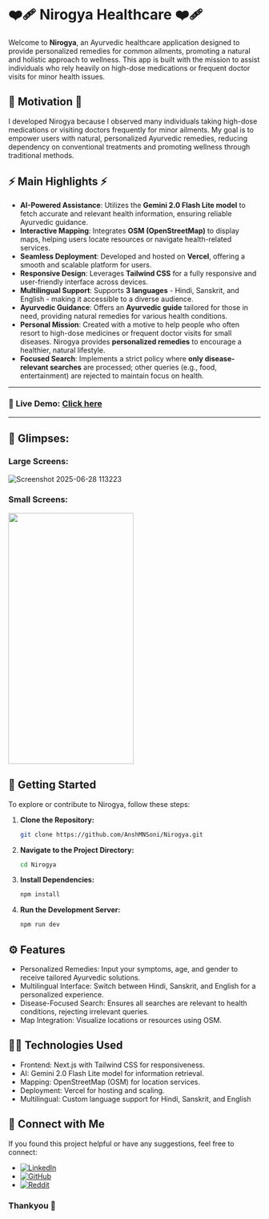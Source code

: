 # ❤️‍🩹 Nirogya Healthcare ❤️‍🩹

Welcome to **Nirogya**, an Ayurvedic healthcare application designed to provide personalized remedies for common ailments, promoting a natural and holistic approach to wellness. This app is built with the mission to assist individuals who rely heavily on high-dose medications or frequent doctor visits for minor health issues.

## 💪 Motivation 💪
I developed Nirogya because I observed many individuals taking high-dose medications or visiting doctors frequently for minor ailments. My goal is to empower users with natural, personalized Ayurvedic remedies, reducing dependency on conventional treatments and promoting wellness through traditional methods.

## ⚡ Main Highlights ⚡ 

- **AI-Powered Assistance**: Utilizes the **Gemini 2.0 Flash Lite model** to fetch accurate and relevant health information, ensuring reliable Ayurvedic guidance.
- **Interactive Mapping**: Integrates **OSM (OpenStreetMap)** to display maps, helping users locate resources or navigate health-related services.
- **Seamless Deployment**: Developed and hosted on **Vercel**, offering a smooth and scalable platform for users.
- **Responsive Design**: Leverages **Tailwind CSS** for a fully responsive and user-friendly interface across devices.
- **Multilingual Support**: Supports **3 languages** - Hindi, Sanskrit, and English - making it accessible to a diverse audience.
- **Ayurvedic Guidance**: Offers an **Ayurvedic guide** tailored for those in need, providing natural remedies for various health conditions.
- **Personal Mission**: Created with a motive to help people who often resort to high-dose medicines or frequent doctor visits for small diseases. Nirogya provides **personalized remedies** to encourage a healthier, natural lifestyle.
- **Focused Search**: Implements a strict policy where **only disease-relevant searches** are processed; other queries (e.g., food, entertainment) are rejected to maintain focus on health.

---
### 📌 **Live Demo:** [Click here](https://nirogya-health.netlify.app/)
---

## 📸 Glimpses:

### Large Screens: 
![Screenshot 2025-06-28 113223](https://github.com/user-attachments/assets/993ed848-2c99-4dab-9102-ea46b20fbbcd)

### Small Screens: <br/>
<img src="https://github.com/user-attachments/assets/a6d90997-3b7e-4e76-b8dc-fd45a528f557" width="250" height="500" />


## 💫 Getting Started 

To explore or contribute to Nirogya, follow these steps:

1. **Clone the Repository:**
   ```sh
   git clone https://github.com/AnshMNSoni/Nirogya.git
   ```

2. **Navigate to the Project Directory:**
   ```sh
   cd Nirogya
   ```

3. **Install Dependencies:**
   ```sh
   npm install
   ```

4. **Run the Development Server:**
   ```sh
   npm run dev
   ```

## ⚙️ Features  
- Personalized Remedies: Input your symptoms, age, and gender to receive tailored Ayurvedic solutions.
- Multilingual Interface: Switch between Hindi, Sanskrit, and English for a personalized experience.
- Disease-Focused Search: Ensures all searches are relevant to health conditions, rejecting irrelevant queries.
- Map Integration: Visualize locations or resources using OSM.

## 🧑‍💻 Technologies Used
- Frontend: Next.js with Tailwind CSS for responsiveness.
- AI: Gemini 2.0 Flash Lite model for information retrieval.
- Mapping: OpenStreetMap (OSM) for location services.
- Deployment: Vercel for hosting and scaling.
- Multilingual: Custom language support for Hindi, Sanskrit, and English

## 📢 Connect with Me
If you found this project helpful or have any suggestions, feel free to connect:

- [![LinkedIn](https://img.shields.io/badge/LinkedIn-anshmnsoni-0077B5.svg?logo=linkedin)](https://www.linkedin.com/in/anshmnsoni)  
- [![GitHub](https://img.shields.io/badge/GitHub-AnshMNSoni-181717.svg?logo=github)](https://github.com/AnshMNSoni)
- [![Reddit](https://img.shields.io/badge/Reddit-u/AnshMNSoni-FF4500.svg?logo=reddit)](https://www.reddit.com/user/AnshMNSoni)

### Thankyou 💫
